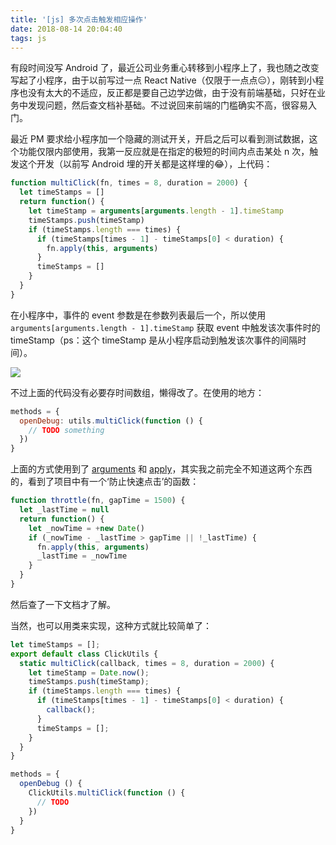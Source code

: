 ```yaml
---
title: '[js] 多次点击触发相应操作'
date: 2018-08-14 20:04:40
tags: js
---
```


 有段时间没写 Android 了，最近公司业务重心转移到小程序上了，我也随之改变写起了小程序，由于以前写过一点 React Native（仅限于一点点😑），刚转到小程序也没有太大的不适应，反正都是要自己边学边做，由于没有前端基础，只好在业务中发现问题，然后查文档补基础。不过说回来前端的门槛确实不高，很容易入门。

最近 PM 要求给小程序加一个隐藏的测试开关，开启之后可以看到测试数据，这个功能仅限内部使用，我第一反应就是在指定的极短的时间内点击某处 n 次，触发这个开发（以前写 Android 埋的开关都是这样埋的😂），上代码：

```js
function multiClick(fn, times = 8, duration = 2000) {
  let timeStamps = []
  return function() {
    let timeStamp = arguments[arguments.length - 1].timeStamp
    timeStamps.push(timeStamp)
    if (timeStamps.length === times) {
      if (timeStamps[times - 1] - timeStamps[0] < duration) {
        fn.apply(this, arguments)
      }
      timeStamps = []
    }
  }
}
```

在小程序中，事件的 event 参数是在参数列表最后一个，所以使用 `arguments[arguments.length - 1].timeStamp`  获取 event 中触发该次事件时的 timeStamp（ps：这个 timeStamp 是从小程序启动到触发该次事件的间隔时间）。

![](console.png)

不过上面的代码没有必要存时间数组，懒得改了。在使用的地方：

```js
methods = {
  openDebug: utils.multiClick(function () {
    // TODO something
  })
}
```

上面的方式使用到了 [arguments](https://developer.mozilla.org/zh-CN/docs/Web/JavaScript/Reference/Functions/arguments) 和 [apply](https://developer.mozilla.org/zh-CN/docs/Web/JavaScript/Reference/Global_Objects/Function/apply)，其实我之前完全不知道这两个东西的，看到了项目中有一个‘防止快速点击’的函数：

```js
function throttle(fn, gapTime = 1500) {
  let _lastTime = null
  return function() {
    let _nowTime = +new Date()
    if (_nowTime - _lastTime > gapTime || !_lastTime) {
      fn.apply(this, arguments)
      _lastTime = _nowTime
    }
  }
}
```

然后查了一下文档才了解。

当然，也可以用类来实现，这种方式就比较简单了：

```js
let timeStamps = [];
export default class ClickUtils {
  static multiClick(callback, times = 8, duration = 2000) {
    let timeStamp = Date.now();
    timeStamps.push(timeStamp);
    if (timeStamps.length === times) {
      if (timeStamps[times - 1] - timeStamps[0] < duration) {
        callback();
      }
      timeStamps = [];
    }
  }
}
```

```js
methods = {
  openDebug () {
    ClickUtils.multiClick(function () {
      // TODO
    })
  }
}
```

